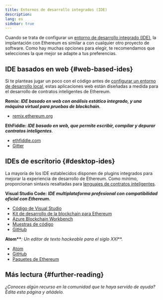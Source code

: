 ```yaml
---
title: Entornos de desarrollo integrados (IDE)
description:
lang: es
sidebar: true
---
```


Cuando se trata de configurar un [entorno de desarrollo integrado (IDE)](https://en.wikipedia.org/wiki/Integrated_development_environment), la implantación con Ethereum es similar a con cualquier otro proyecto de software. Como hay muchas opciones para elegir, te recomendamos que selecciones la que mejor se adapte a tus preferencias.

## IDE basados en web {#web-based-ides}

Si te planteas jugar un poco con el código antes de [configurar un entorno de desarrollo local](/developers/local-environment/), estas aplicaciones web están diseñadas a medida para el desarrollo de contratos inteligentes de Ethereum.

**Remix:** **_IDE basado en web con análisis estático integrado, y una máquina virtual para pruebas de blockchain._**

- [remix.ethereum.org](https://remix.ethereum.org/)

**EthFiddle:** **_IDE basado en web, que permite escribir, compilar y depurar contratos inteligentes_**.

- [ethfiddle.com](https://ethfiddle.com/)
- [Gitter](https://gitter.im/loomnetwork/ethfiddle)

## IDEs de escritorio {#desktop-ides}

La mayoría de los IDE establecidos disponen de plugins integrados para mejorar la experiencia de desarrollo de Ethereum. Como mínimo, proporcionan sintaxis resaltadas para [lenguajes de contratos inteligentes](/developers/docs/smart-contracts/languages/).

**Visual Studio Code:** **_IDE multiplataforma profesional con compatibilidad oficial con Ethereum._**

- [Código de Visual Studio](https://code.visualstudio.com/)
- [Kit de desarrollo de la blockchain para Ethereum](https://marketplace.visualstudio.com/items?itemName=AzBlockchain.azure-blockchain)
- [Azure Blockchain Workbench](https://azuremarketplace.microsoft.com/en-us/marketplace/apps/microsoft-azure-blockchain.azure-blockchain-workbench?tab=Overview)
- [Muestras de código](https://github.com/Azure-Samples/blockchain/blob/master/blockchain-workbench/application-and-smart-contract-samples/readme.md)
- [GitHub](https://github.com/microsoft/vscode)

**Atom\*\***_: Un editor de texto hackeable para el siglo XXI_\*\*.

- [Atom](https://atom.io/)
- [GitHub](https://github.com/atom)
- [Paquetes de Ethereum](https://atom.io/packages/search?utf8=%E2%9C%93&q=keyword%3Aethereum&commit=Search)

## Más lectura {#further-reading}

_¿Conoces algún recurso en la comunidad que te haya servido de ayuda? Edita esta página y añádelo._
